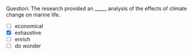 Question: The research provided an _____ analysis of the effects of climate change on marine life.  
- [ ] economical  
- [x] exhaustive  
- [ ] enrich  
- [ ] do wonder  
